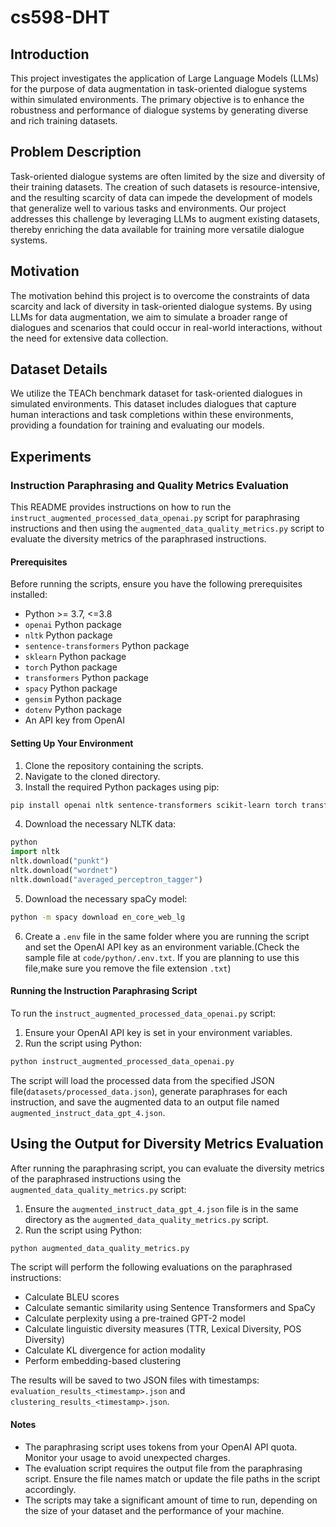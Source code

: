 # cs598-DHT

## Introduction

This project investigates the application of Large Language Models (LLMs) for the purpose of data augmentation in task-oriented dialogue systems within simulated environments. The primary objective is to enhance the robustness and performance of dialogue systems by generating diverse and rich training datasets.

## Problem Description

Task-oriented dialogue systems are often limited by the size and diversity of their training datasets. The creation of such datasets is resource-intensive, and the resulting scarcity of data can impede the development of models that generalize well to various tasks and environments. Our project addresses this challenge by leveraging LLMs to augment existing datasets, thereby enriching the data available for training more versatile dialogue systems.

## Motivation

The motivation behind this project is to overcome the constraints of data scarcity and lack of diversity in task-oriented dialogue systems. By using LLMs for data augmentation, we aim to simulate a broader range of dialogues and scenarios that could occur in real-world interactions, without the need for extensive data collection.

## Dataset Details

We utilize the TEACh benchmark dataset for task-oriented dialogues in simulated environments. This dataset includes dialogues that capture human interactions and task completions within these environments, providing a foundation for training and evaluating our models.

## Experiments

### Instruction Paraphrasing and Quality Metrics Evaluation

This README provides instructions on how to run the `instruct_augmented_processed_data_openai.py` script for paraphrasing instructions and then using the `augmented_data_quality_metrics.py` script to evaluate the diversity metrics of the paraphrased instructions.

#### Prerequisites

Before running the scripts, ensure you have the following prerequisites installed:

- Python >= 3.7, <=3.8
- `openai` Python package
- `nltk` Python package
- `sentence-transformers` Python package
- `sklearn` Python package
- `torch` Python package
- `transformers` Python package
- `spacy` Python package
- `gensim` Python package
- `dotenv` Python package
- An API key from OpenAI

#### Setting Up Your Environment

1. Clone the repository containing the scripts.
2. Navigate to the cloned directory.
3. Install the required Python packages using pip:

```bash
pip install openai nltk sentence-transformers scikit-learn torch transformers spacy gensim python-dotenv
```

4. Download the necessary NLTK data:

```python
python
import nltk
nltk.download("punkt")
nltk.download("wordnet")
nltk.download("averaged_perceptron_tagger")
```

5. Download the necessary spaCy model:

```bash
python -m spacy download en_core_web_lg
```

6. Create a `.env` file in the same folder where you are running the script and set the OpenAI API key as an environment variable.(Check the sample file at `code/python/.env.txt`. If you are planning to use this file,make sure you remove the file extension `.txt`)

#### Running the Instruction Paraphrasing Script

To run the `instruct_augmented_processed_data_openai.py` script:

1. Ensure your OpenAI API key is set in your environment variables.
2. Run the script using Python:

```bash
python instruct_augmented_processed_data_openai.py
```

The script will load the processed data from the specified JSON file(`datasets/processed_data.json`), generate paraphrases for each instruction, and save the augmented data to an output file named `augmented_instruct_data_gpt_4.json`.

## Using the Output for Diversity Metrics Evaluation

After running the paraphrasing script, you can evaluate the diversity metrics of the paraphrased instructions using the `augmented_data_quality_metrics.py` script:

1. Ensure the `augmented_instruct_data_gpt_4.json` file is in the same directory as the `augmented_data_quality_metrics.py` script.
2. Run the script using Python:

```bash
python augmented_data_quality_metrics.py
```

The script will perform the following evaluations on the paraphrased instructions:

- Calculate BLEU scores
- Calculate semantic similarity using Sentence Transformers and SpaCy
- Calculate perplexity using a pre-trained GPT-2 model
- Calculate linguistic diversity measures (TTR, Lexical Diversity, POS Diversity)
- Calculate KL divergence for action modality
- Perform embedding-based clustering

The results will be saved to two JSON files with timestamps: `evaluation_results_<timestamp>.json` and `clustering_results_<timestamp>.json`.

#### Notes

- The paraphrasing script uses tokens from your OpenAI API quota. Monitor your usage to avoid unexpected charges.
- The evaluation script requires the output file from the paraphrasing script. Ensure the file names match or update the file paths in the script accordingly.
- The scripts may take a significant amount of time to run, depending on the size of your dataset and the performance of your machine.
